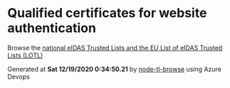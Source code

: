 # Qualified certificates for website authentication 
 Browse the [national eIDAS Trusted Lists and the EU List of eIDAS Trusted Lists (LOTL)](https://webgate.ec.europa.eu/tl-browser/#/) 
 
 
Generated at **Sat 12/19/2020  0:34:50.21** by [node-tl-browse](https://github.com/ymedlop/node-tl-browser) using Azure Devops 

